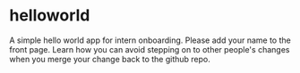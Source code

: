 # helloworld
A simple hello world app for intern onboarding.
Please add your name to the front page.
Learn how you can avoid stepping on to other people's changes when you merge your change back to the github repo.
